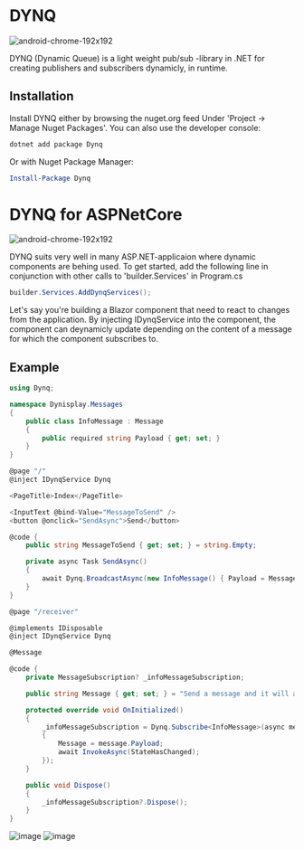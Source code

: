 # DYNQ
![android-chrome-192x192](https://user-images.githubusercontent.com/43991450/216784507-f1bf470e-6314-4136-9123-1bedbf251e2b.png)

DYNQ (Dynamic Queue) is a light weight pub/sub -library in .NET for creating publishers and subscribers dynamicly, in runtime.

## Installation
Install DYNQ either by browsing the nuget.org feed Under 'Project -> Manage Nuget Packages'. You can also use the developer console:
```powershell
dotnet add package Dynq
```
Or with Nuget Package Manager:
```powershell
Install-Package Dynq
```

# DYNQ for ASPNetCore
![android-chrome-192x192](https://user-images.githubusercontent.com/43991450/216784972-00582b51-c98b-4048-9cd2-e92b3fc82fc3.png)

DYNQ suits very well in many ASP.NET-applicaion where dynamic components are behing used. To get started, add the following line in conjunction with other calls to 'builder.Services' in Program.cs

```csharp
builder.Services.AddDynqServices();
```

Let's say you're building a Blazor component that need to react to changes from the application. By injecting IDynqService into the component, the component can deynamicly update depending on the content of a message for which the component subscribes to.

## Example
```csharp
using Dynq;

namespace Dynisplay.Messages
{
    public class InfoMessage : Message
    {
        public required string Payload { get; set; }
    }
}
```


```csharp
@page "/"
@inject IDynqService Dynq

<PageTitle>Index</PageTitle>

<InputText @bind-Value="MessageToSend" />
<button @onclick="SendAsync">Send</button>

@code {
    public string MessageToSend { get; set; } = string.Empty;

    private async Task SendAsync()
    {
        await Dynq.BroadcastAsync(new InfoMessage() { Payload = MessageToSend });
    }
}
```

```csharp
@page "/receiver"

@implements IDisposable
@inject IDynqService Dynq

@Message

@code {
    private MessageSubscription? _infoMessageSubscription;

    public string Message { get; set; } = "Send a message and it will appear here";

    protected override void OnInitialized()
    {
        _infoMessageSubscription = Dynq.Subscribe<InfoMessage>(async message =>
        {
            Message = message.Payload;
            await InvokeAsync(StateHasChanged);
        });
    }

    public void Dispose()
    {
        _infoMessageSubscription?.Dispose();
    }
}
```
![image](https://user-images.githubusercontent.com/43991450/217243713-efeeee7e-1176-49ee-93fe-a32525a64eca.png)
![image](https://user-images.githubusercontent.com/43991450/217243945-e4f79cae-3817-4880-b0ae-236f4bb4f5de.png)
